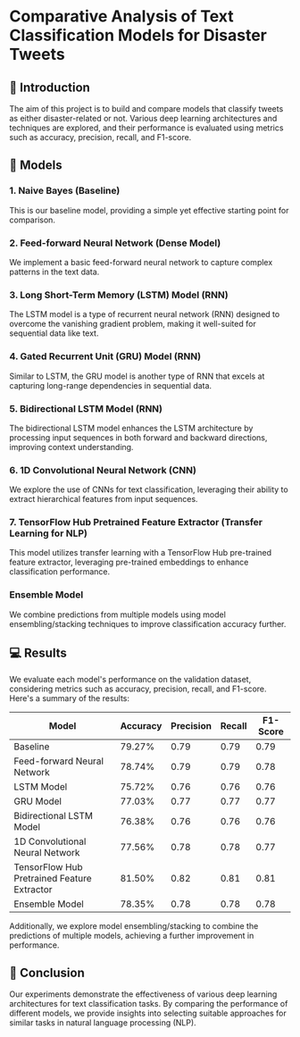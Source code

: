 # Comparative Analysis of Text Classification Models for Disaster Tweets

## 👋 Introduction

The aim of this project is to build and compare models that classify tweets as either disaster-related or not. Various deep learning architectures and techniques are explored, and their performance is evaluated using metrics such as accuracy, precision, recall, and F1-score.

## 🥷 Models

### 1. Naive Bayes (Baseline)
This is our baseline model, providing a simple yet effective starting point for comparison.

### 2. Feed-forward Neural Network (Dense Model)
We implement a basic feed-forward neural network to capture complex patterns in the text data.

### 3. Long Short-Term Memory (LSTM) Model (RNN)
The LSTM model is a type of recurrent neural network (RNN) designed to overcome the vanishing gradient problem, making it well-suited for sequential data like text.

### 4. Gated Recurrent Unit (GRU) Model (RNN)
Similar to LSTM, the GRU model is another type of RNN that excels at capturing long-range dependencies in sequential data.

### 5. Bidirectional LSTM Model (RNN)
The bidirectional LSTM model enhances the LSTM architecture by processing input sequences in both forward and backward directions, improving context understanding.

### 6. 1D Convolutional Neural Network (CNN)
We explore the use of CNNs for text classification, leveraging their ability to extract hierarchical features from input sequences.

### 7. TensorFlow Hub Pretrained Feature Extractor (Transfer Learning for NLP)
This model utilizes transfer learning with a TensorFlow Hub pre-trained feature extractor, leveraging pre-trained embeddings to enhance classification performance.

### Ensemble Model
We combine predictions from multiple models using model ensembling/stacking techniques to improve classification accuracy further.

## 💻 Results

We evaluate each model's performance on the validation dataset, considering metrics such as accuracy, precision, recall, and F1-score. Here's a summary of the results:

| Model                              | Accuracy | Precision | Recall | F1-Score |
|------------------------------------|----------|-----------|--------|----------|
| Baseline                           | 79.27%   | 0.79      | 0.79   | 0.79     |
| Feed-forward Neural Network        | 78.74%   | 0.79      | 0.79   | 0.78     |
| LSTM Model                         | 75.72%   | 0.76      | 0.76   | 0.76     |
| GRU Model                          | 77.03%   | 0.77      | 0.77   | 0.77     |
| Bidirectional LSTM Model           | 76.38%   | 0.76      | 0.76   | 0.76     |
| 1D Convolutional Neural Network   | 77.56%   | 0.78      | 0.78   | 0.77     |
| TensorFlow Hub Pretrained Feature Extractor | 81.50% | 0.82      | 0.81   | 0.81     |
| Ensemble Model                     | 78.35%   | 0.78      | 0.78   | 0.78     |

Additionally, we explore model ensembling/stacking to combine the predictions of multiple models, achieving a further improvement in performance.

## 🔎 Conclusion

Our experiments demonstrate the effectiveness of various deep learning architectures for text classification tasks. By comparing the performance of different models, we provide insights into selecting suitable approaches for similar tasks in natural language processing (NLP).
